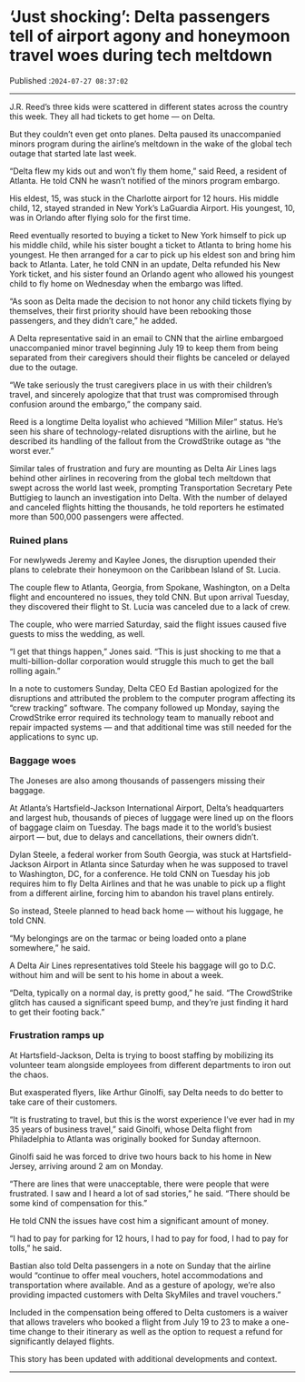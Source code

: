 # ‘Just shocking’: Delta passengers tell of airport agony and honeymoon travel woes during tech meltdown

Published :`2024-07-27 08:37:02`

---

J.R. Reed’s three kids were scattered in different states across the country this week. They all had tickets to get home — on Delta.

But they couldn’t even get onto planes. Delta paused its unaccompanied minors program during the airline’s meltdown in the wake of the global tech outage that started late last week.

“Delta flew my kids out and won’t fly them home,” said Reed, a resident of Atlanta. He told CNN he wasn’t notified of the minors program embargo.

His eldest, 15, was stuck in the Charlotte airport for 12 hours. His middle child, 12, stayed stranded in New York’s LaGuardia Airport. His youngest, 10, was in Orlando after flying solo for the first time.

Reed eventually resorted to buying a ticket to New York himself to pick up his middle child, while his sister bought a ticket to Atlanta to bring home his youngest. He then arranged for a car to pick up his eldest son and bring him back to Atlanta. Later, he told CNN in an update, Delta refunded his New York ticket, and his sister found an Orlando agent who allowed his youngest child to fly home on Wednesday when the embargo was lifted.

“As soon as Delta made the decision to not honor any child tickets flying by themselves, their first priority should have been rebooking those passengers, and they didn’t care,” he added.

A Delta representative said in an email to CNN that the airline embargoed unaccompanied minor travel beginning July 19 to keep them from being separated from their caregivers should their flights be canceled or delayed due to the outage.

“We take seriously the trust caregivers place in us with their children’s travel, and sincerely apologize that that trust was compromised through confusion around the embargo,” the company said.

Reed is a longtime Delta loyalist who achieved “Million Miler” status. He’s seen his share of technology-related disruptions with the airline, but he described its handling of the fallout from the CrowdStrike outage as “the worst ever.”

Similar tales of frustration and fury are mounting as Delta Air Lines lags behind other airlines in recovering from the global tech meltdown that swept across the world last week, prompting Transportation Secretary Pete Buttigieg to launch an investigation into Delta. With the number of delayed and canceled flights hitting the thousands, he told reporters he estimated more than 500,000 passengers were affected.

### Ruined plans

For newlyweds Jeremy and Kaylee Jones, the disruption upended their plans to celebrate their honeymoon on the Caribbean Island of St. Lucia.

The couple flew to Atlanta, Georgia, from Spokane, Washington, on a Delta flight and encountered no issues, they told CNN. But upon arrival Tuesday, they discovered their flight to St. Lucia was canceled due to a lack of crew.

The couple, who were married Saturday, said the flight issues caused five guests to miss the wedding, as well.

“I get that things happen,” Jones said. “This is just shocking to me that a multi-billion-dollar corporation would struggle this much to get the ball rolling again.”

In a note to customers Sunday, Delta CEO Ed Bastian apologized for the disruptions and attributed the problem to the computer program affecting its “crew tracking” software. The company followed up Monday, saying the CrowdStrike error required its technology team to manually reboot and repair impacted systems — and that additional time was still needed for the applications to sync up.

### Baggage woes

The Joneses are also among thousands of passengers missing their baggage.

At Atlanta’s Hartsfield-Jackson International Airport, Delta’s headquarters and largest hub, thousands of pieces of luggage were lined up on the floors of baggage claim on Tuesday. The bags made it to the world’s busiest airport — but, due to delays and cancellations, their owners didn’t.

Dylan Steele, a federal worker from South Georgia, was stuck at Hartsfield-Jackson Airport in Atlanta since Saturday when he was supposed to travel to Washington, DC, for a conference. He told CNN on Tuesday his job requires him to fly Delta Airlines and that he was unable to pick up a flight from a different airline, forcing him to abandon his travel plans entirely.

So instead, Steele planned to head back home — without his luggage, he told CNN.

“My belongings are on the tarmac or being loaded onto a plane somewhere,” he said.

A Delta Air Lines representatives told Steele his baggage will go to D.C. without him and will be sent to his home in about a week.

“Delta, typically on a normal day, is pretty good,” he said. “The CrowdStrike glitch has caused a significant speed bump, and they’re just finding it hard to get their footing back.”

### Frustration ramps up

At Hartsfield-Jackson, Delta is trying to boost staffing by mobilizing its volunteer team alongside employees from different departments to iron out the chaos.

But exasperated flyers, like Arthur Ginolfi, say Delta needs to do better to take care of their customers.

“It is frustrating to travel, but this is the worst experience I’ve ever had in my 35 years of business travel,” said Ginolfi, whose Delta flight from Philadelphia to Atlanta was originally booked for Sunday afternoon.

Ginolfi said he was forced to drive two hours back to his home in New Jersey, arriving around 2 am on Monday.

“There are lines that were unacceptable, there were people that were frustrated. I saw and I heard a lot of sad stories,” he said. “There should be some kind of compensation for this.”

He told CNN the issues have cost him a significant amount of money.

“I had to pay for parking for 12 hours, I had to pay for food, I had to pay for tolls,” he said.

Bastian also told Delta passengers in a note on Sunday that the airline would “continue to offer meal vouchers, hotel accommodations and transportation where available. And as a gesture of apology, we’re also providing impacted customers with Delta SkyMiles and travel vouchers.”

Included in the compensation being offered to Delta customers is a waiver that allows travelers who booked a flight from July 19 to 23 to make a one-time change to their itinerary as well as the option to request a refund for significantly delayed flights.

This story has been updated with additional developments and context.

---

